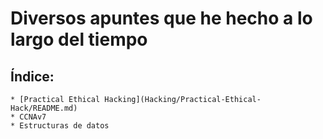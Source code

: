# Diversos apuntes que he hecho a lo largo del tiempo 

## Índice:
	* [Practical Ethical Hacking](Hacking/Practical-Ethical-Hack/README.md)
	* CCNAv7
	* Estructuras de datos
